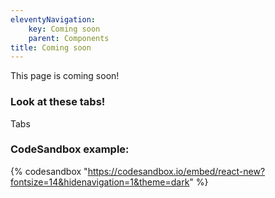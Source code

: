 ```yaml
---
eleventyNavigation:
    key: Coming soon
    parent: Components
title: Coming soon
---
```


This page is coming soon!

### Look at these tabs!
Tabs

### CodeSandbox example:
{% codesandbox "https://codesandbox.io/embed/react-new?fontsize=14&hidenavigation=1&theme=dark" %}
